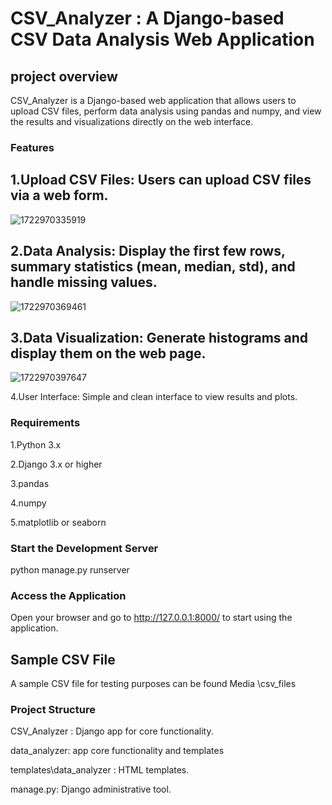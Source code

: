 # CSV_Analyzer : A Django-based CSV Data Analysis Web Application

## project overview
CSV_Analyzer is a Django-based web application that allows users to upload CSV files, perform data analysis using pandas and numpy, and view the results and visualizations directly on the web interface.

### Features
## 1.Upload CSV Files: Users can upload CSV files via a web form.

![1722970335919](https://github.com/user-attachments/assets/18dede8c-befa-4ee6-b518-57935eebaa34)

## 2.Data Analysis: Display the first few rows, summary statistics (mean, median, std), and handle missing values.

![1722970369461](https://github.com/user-attachments/assets/d83aeaaa-69cd-48c2-a412-6a5ea14769e6)

## 3.Data Visualization: Generate histograms and display them on the web page.

![1722970397647](https://github.com/user-attachments/assets/fa871d1e-5d11-40cf-a49f-2bf33c4b2504)

4.User Interface: Simple and clean interface to view results and plots.


### Requirements
1.Python 3.x

2.Django 3.x or higher

3.pandas

4.numpy

5.matplotlib or seaborn

### Start the Development Server

python manage.py runserver

### Access the Application
Open your browser and go to
http://127.0.0.1:8000/ 
 to start using the application.

## Sample CSV File
 A sample CSV file for testing purposes can be found Media \csv_files

### Project Structure

CSV_Analyzer : Django app for core functionality.

data_analyzer: app core functionality and templates

templates\data_analyzer : HTML templates.

manage.py: Django administrative tool.




